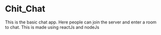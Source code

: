 # Chit_Chat
This is the basic chat app. Here people can join the server and enter a room to chat. This is made using reactJs and nodeJs
